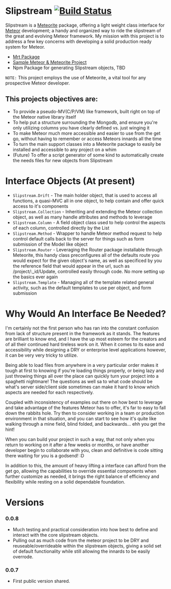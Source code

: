 # Slipstream [![Build Status](https://travis-ci.org/kneath/kss.png)](https://travis-ci.org/blitzcodes/slipstream-mrt)

Slipstream is a [Meteorite](https://github.com/oortcloud/meteorite) package, offering a light weight class interface for [Meteor](http://meteor.com/) development; a handy and organized way to ride the slipstream of the great and evolving Meteor framework. My mission with this project is to address a few key concerns with developing a solid production ready system for Meteor.

* [Mrt Package](https://github.com/blitzcodes/slipstream-mrt)
* [Sample Meteor & Meteorite Project](https://github.com/blitzcodes/slipstream-prj)
* Npm Package for generating Slipstream objects, TBD

`NOTE:` This project employs the use of Meteorite, a vital tool for any prospective Meteor developer.

## This projects objectives are:

* To provide a pseudo-MV(C/P/VM) like framework, built right on top of the Meteor native library itself
* To help put a structure surrounding the Mongodb, and ensure you're only utilizing columns you have clearly defined vs. just winging it
* To make Meteor much more accessible and easier to use from the get go, without having to remember or access Meteors innards all the time
* To turn the main support classes into a Meteorite package to easily be installed and accessible to any project on a whim
* (Future) To offer a script generator of some kind to automatically create the needs files for new objects from Slipstream

# Interface Objects (At present)
* `Slipstream.Drift` - The main holder object, that is used to access all functions, a quasi-MVC all in one object, to help contain and offer quick access to it's components
* `Slipstream.Collection` - Inheriting and extending the Meteor collection object, as well as many handle attributes and methods to leverage
* `Slipstream.Column` - A field object class used to help control the aspects of each column, controlled directly by the List
* `Slipstream.Method` - Wrapper to handle Meteor method request to help control default calls back to the server for things such as form submission of the Model like object
* `Slipstream.Router` - Leveraging the Router package installable through Meteorite, this handy class preconfigures all of the defaults route you would expect for the given object's name, as well as specificed by you the reference field that would appear in the url, such as /project/:_id/Update, controlled easily through code. No more setting up the basics ever again
* `Slipstream.Template` - Managing all of the template related general activity, such as the default templates to use per object, and form submission

# Why Would An Interface Be Needed?
I'm certainly not the first person who has ran into the constant confusion from lack of structure present in the framework as it stands. The features are brilliant to know end, and I have the up most esteem for the creators and of all their continued hard tireless work on it.  When it comes to its ease and accessibility while designing a DRY or enterprise level applications however, it can be very very tricky to utilize.

Being able to load files from anywhere in a very particular order makes it tough at first to knowing if you're loading things properly, or being lazy and just throwing things all over the place can quickly turn your project into a spaghetti nightmare! The questions as well sa to what code should be what's server side/client side sometimes can make it hard to know which aspects are needed for each respectively.

Coupled with inconsistency of examples out there on how best to leverage and take advantage of the features Meteor has to offer, it's far to easy to fall down the rabbits hole.  Try then to consider working in a team or production environment in that situation, and you can start to see how it's quite like walking through a mine field, blind folded, and backwards... ehh you get the hint!

When you can build your project in such a way, that not only when you return to working on it after a few weeks or months, or have another developer begin to collaborate with you, clean and definitive is code sitting there waiting for you is a godsend! :D

In addition to this, the amount of heavy lifting a interface can afford from the get go, allowing the capabilities to override essential components when further customize as needed, it brings the right balance of efficiency and flexibility while resting on a solid dependable foundation.

# Versions
### 0.0.8
* Much testing and practical consideration into how best to define and interact with the core slipstream objects.
* Pulling out as much code from the meteor project to be DRY and reuseable/overrideable within the slipstream objects, giving a solid set of default functionality while still allowing the innards to be easily overrode.

### 0.0.7
* First public version shared.
